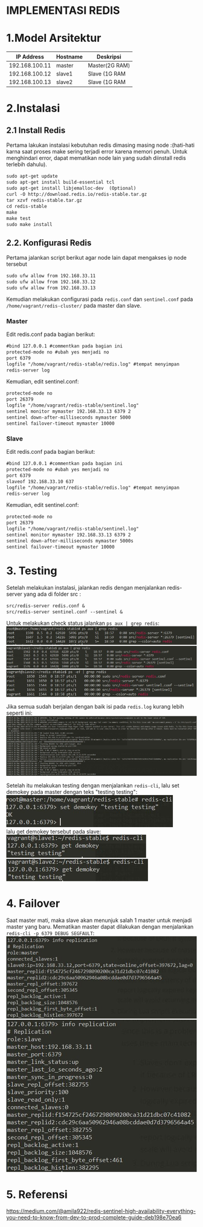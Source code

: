 # IMPLEMENTASI REDIS
# 1.Model Arsitektur
  | IP Address | Hostname | Deskripsi |
  | --- | --- | --- |
  | 192.168.100.11 | master | Master(2G RAM)|
  | 192.168.100.12 | slave1 | Slave (1G RAM|
  | 192.168.100.13 | slave2 | Slave (1G RAM|
# 2.Instalasi
## 2.1 Install Redis
Pertama lakukan instalasi kebutuhan redis dimasing masing node :(hati-hati karna saat proses make sering terjadi error karena memori penuh. Untuk menghindari error, dapat mematikan node lain yang sudah diinstall redis terlebih dahulu).
```  
sudo apt-get update 
sudo apt-get install build-essential tcl
sudo apt-get install libjemalloc-dev  (Optional)
curl -O http://download.redis.io/redis-stable.tar.gz
tar xzvf redis-stable.tar.gz  
cd redis-stable
make
make test
sudo make install
```
## 2.2. Konfigurasi Redis
Pertama jalankan script berikut agar node lain dapat mengakses ip node tersebut
```
sudo ufw allow from 192.168.33.11
sudo ufw allow from 192.168.33.12  
sudo ufw allow from 192.168.33.13
```
Kemudian melakukan configurasi pada ```redis.conf``` dan ```sentinel.conf``` pada ```/home/vagrant/redis-cluster/``` pada master dan slave.
### Master
Edit redis.conf pada bagian berikut:
```
#bind 127.0.0.1 #commentkan pada bagian ini
protected-mode no #ubah yes menjadi no
port 6379 
logfile "/home/vagrant/redis-stable/redis.log" #tempat menyimpan redis-server log
```
Kemudian, edit sentinel.conf:
```
protected-mode no
port 26379
logfile "/home/vagrant/redis-stable/sentinel.log"
sentinel monitor mymaster 192.168.33.13 6379 2
sentinel down-after-milliseconds mymaster 5000
sentinel failover-timeout mymaster 10000
```
### Slave
Edit redis.conf pada bagian berikut:
```
#bind 127.0.0.1 #commentkan pada bagian ini
protected-mode no #ubah yes menjadi no
port 6379 
slaveof 192.168.33.10 637
logfile "/home/vagrant/redis-stable/redis.log" #tempat menyimpan redis-server log
```
Kemudian, edit sentinel.conf:
```
protected-mode no
port 26379
logfile "/home/vagrant/redis-stable/sentinel.log"
sentinel monitor mymaster 192.168.33.13 6379 2
sentinel down-after-milliseconds mymaster 5000s
sentinel failover-timeout mymaster 10000
```
# 3. Testing
Setelah melakukan instalasi, jalankan redis dengan menjalankan redis-server yang ada di folder src :
```
src/redis-server redis.conf &
src/redis-server sentinel.conf --sentinel &
```
Untuk melakukan check status jalankan ```ps aux | grep redis```:
![alt](Src/psauxmaster.JPG)<br/>
![alt](Src/psauxslave1.JPG)<br/>
![alt](Src/psauxslave2.JPG)<br/>

Jika semua sudah berjalan dengan baik isi pada ```redis.log``` kurang lebih seperti ini:
![alt](Src/redislog.JPG)<br/>

Setelah itu melakukan testing dengan menjalankan ```redis-cli```, lalu set demokey pada master dengan teks "testing testing":<br/>
![alt](Src/testmaster.JPG)<br/>
lalu get demokey tersebut pada slave:<br/>
![alt](Src/testslave1.JPG)<br/>
![alt](Src/testslave2.JPG)<br/>

# 4. Failover
Saat master mati, maka slave akan menunjuk salah 1 master untuk menjadi master yang baru. Mematikan master dapat dilakukan dengan menjalankan ```redis-cli -p 6379 DEBUG SEGFAULT```:
![alt](Src/failoverslave1.JPG)<br/>
![alt](Src/failoverslave2.JPG)<br/>
# 5. Referensi
https://medium.com/@amila922/redis-sentinel-high-availability-everything-you-need-to-know-from-dev-to-prod-complete-guide-deb198e70ea6


